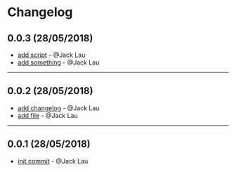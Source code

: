# Changelog

## 0.0.3 (28/05/2018)
- [add script](https://github.com/jacklau-neat/test-release-notes/commit/b1b57b3b3843b5891e01e417be72748f61b75166) - @Jack Lau
- [add something](https://github.com/jacklau-neat/test-release-notes/commit/3c5dd356181aeb3875f408dc99233b75e17ed30f) - @Jack Lau

---

## 0.0.2 (28/05/2018)
- [add changelog](https://github.com/jacklau-neat/test-release-notes/commit/570b7d22fe467a42b4d559483f8b9a7fb0404c2d) - @Jack Lau
- [add file](https://github.com/jacklau-neat/test-release-notes/commit/4f3ff8c781a0f724e50eaffd70b4e616939a52d8) - @Jack Lau

---

## 0.0.1 (28/05/2018)
- [init commit](https://github.com/jacklau-neat/test-release-notes/commit/9d2840e5f9e6e9b12bc503504d694e0f49b61327) - @Jack Lau
